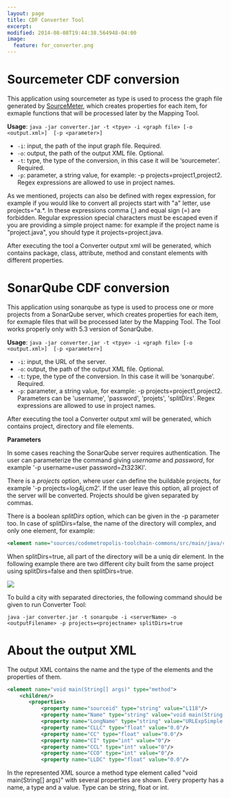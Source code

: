 ```yaml
---
layout: page
title: CDF Converter Tool
excerpt: 
modified: 2014-08-08T19:44:38.564948-04:00
image:
  feature: for_converter.png
---
```


# Sourcemeter CDF conversion

This application using sourcemeter as type is used to process the graph file generated by [SourceMeter][sm], which creates properties for each item, for exmaple functions that will be processed later by the Mapping Tool. 

**Usage**: `java -jar converter.jar -t <tpye> -i <graph file> [-o <output.xml>]  [-p <parameter>]`

* `-i`: input, the path of the input graph file. Required. 
* `-o`: output, the path of the output XML file. Optional. 
* `-t`: type, the type of the conversion, in this case it will be ‘sourcemeter’. Required. 
* `-p`: parameter, a string value, for example: -p projects=project1,project2. Regex expressions are allowed to use in project names.
 
As we mentioned, projects can also be defined with regex expression, for example if you would like to convert all projects start with "a" letter, use projects=^a.*. In these expressions comma (,) and equal sign (=) are forbidden.  Regular expression special characters must be escaped even if you are providing a simple project name: for example if the project name is "project.java", you should type it projects=project\.java.

After executing the tool a Converter output xml will be generated, which contains package, class, attribute, method and constant elements with different properties. 

# SonarQube CDF conversion

This application using sonarqube as type is used to process one or more projects from a SonarQube server, which creates properties for each item, for exmaple files that will be processed later by the Mapping Tool. The Tool works properly only with 5.3 version of SonarQube.

**Usage**: `java -jar converter.jar -t <tpye> -i <graph file> [-o <output.xml>]  [-p <parameter>]`

* `-i`: input, the URL of the server. 
* `-o`: output, the path of the output XML file. Optional. 
* `-t`: type, the type of the conversion. In this case it will be ‘sonarqube’. Required. 
* `-p`: parameter, a string value, for example: -p projects=project1,project2. Parameters can be 'username', 'password', 'projets', 'splitDirs'. Regex expressions are allowed to use in project names. 

After executing the tool a Converter output xml will be generated, which contains project, directory and file elements. 

**Parameters**   

In some cases reaching the SonarQube server requires authentication. The user can parameterize the command giving *username* and *password*, for example '-p username=user password=Zt323Kl'. 

There is a *projects* option, where user can define the buildable projects, for example '-p projects=log4j,cm2'. If the user leave this option, all project of the server will be converted. Projects should be given separated by commas. 

There is a boolean *splitDirs* option, which can be given in the -p parameter too. In case of splitDirs=false, the name of the directory will complex, and only one element, for example: 

~~~ xml
<element name="sources/codemetropolis-toolchain-commons/src/main/java/codemetropolis/toolchain/commons/cmxml" type="dir">
~~~

When splitDirs=true, all part of the directory will be a uniq dir element. In the following example there are two different city built from the same project using splitDirs=false and then splitDirs=true. 

<img src="https://github.com/codemetropolis/CodeMetropolis/blob/gh-pages/images/splitdir.jpg" />

To build a city with separated directories, the following command should be given to run Converter Tool: 

`java -jar converter.jar -t sonarqube -i <serverName> -o <outputFilename> -p projects=<projectname> splitDirs=true`

# About the output XML

The output XML contains the name and the type of the elements and the properties of them. 

~~~ xml
<element name="void main(String[] args)" type="method">
    <children/>
       <properties>
           <property name="sourceid" type="string" value="L118"/>
           <property name="Name" type="string" value="void main(String[] args)"/>
           <property name="LongName" type="string" value="URLExpSimple.main([Ljava/lang/String;)V"/>
           <property name="CLLC" type="float" value="0.0"/>
           <property name="CC" type="float" value="0.0"/>
           <property name="CI" type="int" value="0"/>
           <property name="CCL" type="int" value="0"/>
           <property name="CCO" type="int" value="0"/>
           <property name="LLDC" type="float" value="0.0"/>
~~~

In the represented XML source a method type element called "void main(String[] args)" with several properties are shown. Every property has a name, a type and a value. Type can be string, float or int. 





[sm]: <https://www.sourcemeter.com/>
